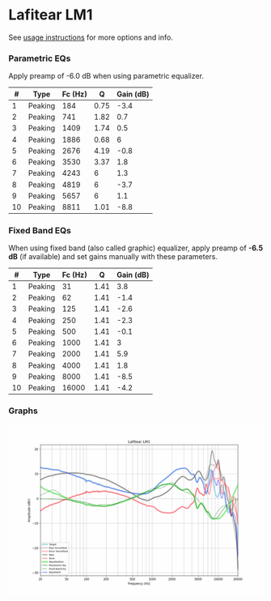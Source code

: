 # Lafitear LM1
See [usage instructions](https://github.com/jaakkopasanen/AutoEq#usage) for more options and info.

### Parametric EQs
Apply preamp of -6.0 dB when using parametric equalizer.

|   # | Type    |   Fc (Hz) |    Q |   Gain (dB) |
|-----|---------|-----------|------|-------------|
|   1 | Peaking |       184 | 0.75 |        -3.4 |
|   2 | Peaking |       741 | 1.82 |         0.7 |
|   3 | Peaking |      1409 | 1.74 |         0.5 |
|   4 | Peaking |      1886 | 0.68 |         6   |
|   5 | Peaking |      2676 | 4.19 |        -0.8 |
|   6 | Peaking |      3530 | 3.37 |         1.8 |
|   7 | Peaking |      4243 | 6    |         1.3 |
|   8 | Peaking |      4819 | 6    |        -3.7 |
|   9 | Peaking |      5657 | 6    |         1.1 |
|  10 | Peaking |      8811 | 1.01 |        -8.8 |

### Fixed Band EQs
When using fixed band (also called graphic) equalizer, apply preamp of **-6.5 dB** (if available) and set gains manually with these parameters.

|   # | Type    |   Fc (Hz) |    Q |   Gain (dB) |
|-----|---------|-----------|------|-------------|
|   1 | Peaking |        31 | 1.41 |         3.8 |
|   2 | Peaking |        62 | 1.41 |        -1.4 |
|   3 | Peaking |       125 | 1.41 |        -2.6 |
|   4 | Peaking |       250 | 1.41 |        -2.3 |
|   5 | Peaking |       500 | 1.41 |        -0.1 |
|   6 | Peaking |      1000 | 1.41 |         3   |
|   7 | Peaking |      2000 | 1.41 |         5.9 |
|   8 | Peaking |      4000 | 1.41 |         1.8 |
|   9 | Peaking |      8000 | 1.41 |        -8.5 |
|  10 | Peaking |     16000 | 1.41 |        -4.2 |

### Graphs
![](./Lafitear%20LM1.png)
